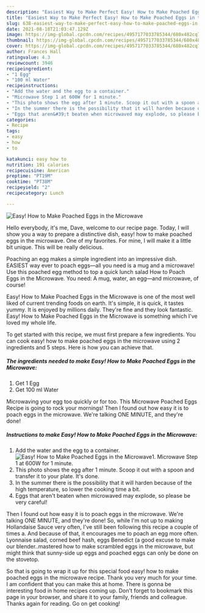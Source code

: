 ```yaml
---
description: "Easiest Way to Make Perfect Easy! How to Make Poached Eggs in the Microwave"
title: "Easiest Way to Make Perfect Easy! How to Make Poached Eggs in the Microwave"
slug: 638-easiest-way-to-make-perfect-easy-how-to-make-poached-eggs-in-the-microwave
date: 2021-08-18T21:03:47.129Z
image: https://img-global.cpcdn.com/recipes/4957177033785344/680x482cq70/easy-how-to-make-poached-eggs-in-the-microwave-recipe-main-photo.jpg
thumbnail: https://img-global.cpcdn.com/recipes/4957177033785344/680x482cq70/easy-how-to-make-poached-eggs-in-the-microwave-recipe-main-photo.jpg
cover: https://img-global.cpcdn.com/recipes/4957177033785344/680x482cq70/easy-how-to-make-poached-eggs-in-the-microwave-recipe-main-photo.jpg
author: Frances Hall
ratingvalue: 4.3
reviewcount: 3946
recipeingredient:
- "1 Egg"
- "100 ml Water"
recipeinstructions:
- "Add the water and the egg to a container."
- "Microwave Step 1 at 600W for 1 minute."
- "This photo shows the egg after 1 minute. Scoop it out with a spoon and transfer it to your plate. It&#39;s done."
- "In the summer there is the possibility that it will harden because of the high temperature, so lower the cooking time a bit."
- "Eggs that aren&#39;t beaten when microwaved may explode, so please be very careful!"
categories:
- Recipe
tags:
- easy
- how
- to

katakunci: easy how to 
nutrition: 191 calories
recipecuisine: American
preptime: "PT19M"
cooktime: "PT38M"
recipeyield: "2"
recipecategory: Lunch

---
```



![Easy! How to Make Poached Eggs in the Microwave](https://img-global.cpcdn.com/recipes/4957177033785344/680x482cq70/easy-how-to-make-poached-eggs-in-the-microwave-recipe-main-photo.jpg)

Hello everybody, it's me, Dave, welcome to our recipe page. Today, I will show you a way to prepare a distinctive dish, easy! how to make poached eggs in the microwave. One of my favorites. For mine, I will make it a little bit unique. This will be really delicious.

Poaching an egg makes a simple ingredient into an impressive dish. EASIEST way ever to poach eggs—all you need is a mug and a microwave! Use this poached egg method to top a quick lunch salad How to Poach Eggs in the Microwave. You need: A mug, water, an egg—and microwave, of course!

Easy! How to Make Poached Eggs in the Microwave is one of the most well liked of current trending foods on earth. It's simple, it is quick, it tastes yummy. It is enjoyed by millions daily. They're fine and they look fantastic. Easy! How to Make Poached Eggs in the Microwave is something which I've loved my whole life.


To get started with this recipe, we must first prepare a few ingredients. You can cook easy! how to make poached eggs in the microwave using 2 ingredients and 5 steps. Here is how you can achieve that.

<!--inarticleads1-->

##### The ingredients needed to make Easy! How to Make Poached Eggs in the Microwave:

1. Get 1 Egg
1. Get 100 ml Water


Microwaving your egg too quickly or for too. This Microwave Poached Eggs Recipe is going to rock your mornings! Then I found out how easy it is to poach eggs in the microwave. We&#39;re talking ONE MINUTE, and they&#39;re done! 

<!--inarticleads2-->

##### Instructions to make Easy! How to Make Poached Eggs in the Microwave:

1. Add the water and the egg to a container.
<img src="https://img-global.cpcdn.com/steps/5920633392201728/160x128cq70/easy-how-to-make-poached-eggs-in-the-microwave-recipe-step-1-photo.jpg" alt="Easy! How to Make Poached Eggs in the Microwave">1. Microwave Step 1 at 600W for 1 minute.
1. This photo shows the egg after 1 minute. Scoop it out with a spoon and transfer it to your plate. It&#39;s done.
1. In the summer there is the possibility that it will harden because of the high temperature, so lower the cooking time a bit.
1. Eggs that aren&#39;t beaten when microwaved may explode, so please be very careful!


Then I found out how easy it is to poach eggs in the microwave. We&#39;re talking ONE MINUTE, and they&#39;re done! So, while I&#39;m not up to making Hollandaise Sauce very often, I&#39;ve still been following this recipe a couple of times a. And because of that, it encourages me to poach an egg more often. Lyonnaise salad, corned beef hash, eggs Benedict (a good excuse to make our blender..mastered how to make scrambled eggs in the microwave, but might think that sunny-side up eggs and poached eggs can only be done on the stovetop. 

So that is going to wrap it up for this special food easy! how to make poached eggs in the microwave recipe. Thank you very much for your time. I am confident that you can make this at home. There is gonna be interesting food in home recipes coming up. Don't forget to bookmark this page in your browser, and share it to your family, friends and colleague. Thanks again for reading. Go on get cooking!
